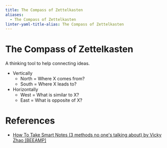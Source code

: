 ```yaml
---
title: The Compass of Zettelkasten
aliases:
  - The Compass of Zettelkasten
linter-yaml-title-alias: The Compass of Zettelkasten
---
```


# The Compass of Zettelkasten

A thinking tool to help connecting ideas.

- Vertically
	- North = Where X comes from?
	- South = Where X leads to?
- Horizontally
	- West = What is similar to X?
	- East = What is opposite of X?

# References

- [How To Take Smart Notes (3 methods no one's talking about) by Vicky Zhao [BEEAMP]](https://www.youtube.com/watch?v=5O46Rqh5zHE)
